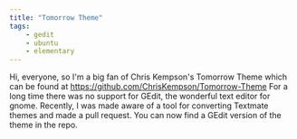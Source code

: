 ```yaml
---
title: "Tomorrow Theme"
tags:
    - gedit
    - ubuntu
    - elementary
---
```


Hi, everyone, so I'm a big fan of Chris Kempson's Tomorrow Theme which
can be found at <https://github.com/ChrisKempson/Tomorrow-Theme>
For a long time there was no support for GEdit, the wonderful text editor
for gnome. Recently, I was made aware of a tool for converting Textmate
themes and made a pull request. You can now find a GEdit version of the
theme in the repo.
